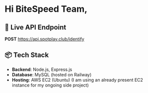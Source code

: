 # Hi BiteSpeed Team,


## 🔗 Live API Endpoint
**POST** https://api.spotplay.club/identify

## 📦 Tech Stack
- **Backend**: Node.js, Express.js  
- **Database**: MySQL (hosted on Railway)  
- **Hosting**: AWS EC2 (Ubuntu) (I am using an already present EC2 instance for my ongoing side project)